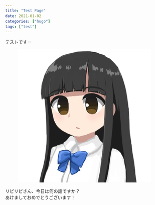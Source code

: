 ```yaml
---
title: "Test Page"
date: 2021-01-02
categories: ["hugo"]
tags: ["test"]
---
```


テストですー
<div class="yswpsb-container yswpsb-type-l">
   <div class="yswpsb-icon">
       <figure class="yswpsb-image">
           <img src="./asahina4.png" alt="">
       </figure>
       <div class="yswpsb-name"> </div>
   </div>
   <div class="yswpsb-content">
        <div class="yswpsb-balloon">リピリピさん、今日は何の話ですか？</div>
   </div>
</div>
あけましておめでとうございます！

